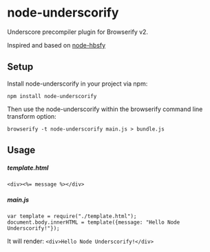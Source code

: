 # node-underscorify

Underscore precompiler plugin for Browserify v2.

Inspired and based on [node-hbsfy](https://github.com/epeli/node-hbsfy)

## Setup

Install node-underscorify in your project via npm:

`npm install node-underscorify`

Then use the node-underscorify within the browserify command line transform option:

`browserify -t node-underscorify main.js > bundle.js`


## Usage

##### template.html
```
<div><%= message %></div>
```

##### main.js
```
var template = require("./template.html");
document.body.innerHTML = template({message: "Hello Node Underscorify!"});
```

It will render: `<div>Hello Node Underscorify!</div>`

